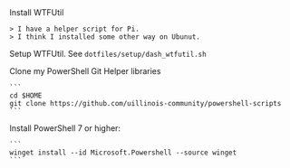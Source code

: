 
## 

Install WTFUtil

	> I have a helper script for Pi.
	> I think I installed some other way on Ubunut.

Setup WTFUtil. See `dotfiles/setup/dash_wtfutil.sh`

Clone my PowerShell Git Helper libraries

	```
	cd $HOME
	git clone https://github.com/uillinois-community/powershell-scripts
	```

Install PowerShell 7 or higher:

	```
	winget install --id Microsoft.Powershell --source winget
	```